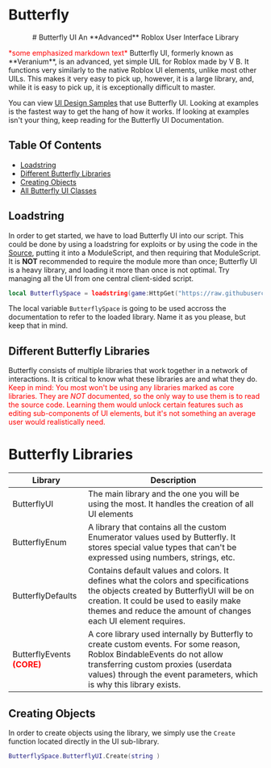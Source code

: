 # Butterfly
<p align="center">
  # Butterfly UI
  An **Advanced** Roblox User Interface Library
</p>
<span style="color:red"> *some emphasized markdown text*</span>
Butterfly UI, formerly known as **Veranium**, is an advanced, yet simple UIL for Roblox made by V B. It functions very similarly to the native Roblox UI elements, unlike most other UILs. This makes it very easy to pick up, however, it is a large library, and, while it is easy to pick up, it is exceptionally difficult to master.

You can view [UI Design Samples](/Samples) that use Butterfly UI. Looking at examples is the fastest way to get the hang of how it works.
If looking at examples isn't your thing, keep reading for the Butterfly UI Documentation.

## Table Of Contents
- [Loadstring](#loadstring)
- [Different Butterfly Libraries](#libraries)
- [Creating Objects](#create_obj)
- [All Butterfly UI Classes](#bui_classes)

## Loadstring <a name = "loadstring"></a>
In order to get started, we have to load Butterfly UI into our script. This could be done by using a loadstring for exploits or by using the code in the [Source](/Source/ButterflyUI.lua), putting it into a ModuleScript, and then requiring that ModuleScript. It is **NOT** recommended to require the module more than once; Butterfly UI is a heavy library, and loading it more than once is not optimal. Try managing all the UI from one central client-sided script.
```lua
local ButterflySpace = loadstring(game:HttpGet("https://raw.githubusercontent.com/0xVB/Butterfly/main/Source/ButterflyUI.lua"))();
```
The local variable `ButterflySpace` is going to be used accross the documentation to refer to the loaded library. Name it as you please, but keep that in mind.

## Different Butterfly Libraries <a name = "loadstring"></a>
Butterfly consists of multiple libraries that work together in a network of interactions. It is critical to know what these libraries are and what they do.
<span style="color:red">Keep in mind: You most won't be using any libraries marked as core libraries. They are *NOT* documented, so the only way to use them is to read the source code. Learning them would unlock certain features such as editing sub-components of UI elements, but it's not something an average user would realistically need.</span>
# Butterfly Libraries

| Library | Description |
| ----------- | ----------- |
| ButterflyUI | The main library and the one you will be using the most. It handles the creation of all UI elements |
| ButterflyEnum | A library that contains all the custom Enumerator values used by Butterfly. It stores special value types that can't be expressed using numbers, strings, etc. |
| ButterflyDefaults | Contains default values and colors. It defines what the colors and specifications the objects created by ButterflyUI will be on creation. It could be used to easily make themes and reduce the amount of changes each UI element requires. |
| ButterflyEvents <span style="color:red">**(CORE)**</span>| A core library used internally by Butterfly to create custom events. For some reason, Roblox BindableEvents do not allow transferring custom proxies (userdata values) through the event parameters, which is why this library exists. |
## Creating Objects <a name = "create_obj"></a>
In order to create objects using the library, we simply use the `Create` function located directly in the UI sub-library.
```lua
ButterflySpace.ButterflyUI.Create(string )
```
